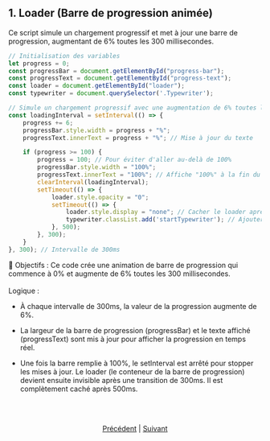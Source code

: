 ## 1. Loader (Barre de progression animée)

Ce script simule un chargement progressif et met à jour une barre de progression, augmentant de 6% toutes les 300 millisecondes.

```js
// Initialisation des variables
let progress = 0;
const progressBar = document.getElementById("progress-bar");
const progressText = document.getElementById("progress-text");
const loader = document.getElementById("loader");
const typewriter = document.querySelector('.Typewriter');

// Simule un chargement progressif avec une augmentation de 6% toutes les 300ms
const loadingInterval = setInterval(() => {
    progress += 6;
    progressBar.style.width = progress + "%";
    progressText.innerText = progress + "%"; // Mise à jour du texte

    if (progress >= 100) {
        progress = 100; // Pour éviter d'aller au-delà de 100%
        progressBar.style.width = "100%";
        progressText.innerText = "100%"; // Affiche "100%" à la fin du chargement
        clearInterval(loadingInterval);
        setTimeout(() => {
            loader.style.opacity = "0";
            setTimeout(() => {
                loader.style.display = "none"; // Cacher le loader après 0.5s
                typewriter.classList.add('startTypewriter'); // Ajouter la classe après le loader
            }, 500);
        }, 300);
    }
}, 300); // Intervalle de 300ms
```

📌 Objectifs : Ce code crée une animation de barre de progression qui commence à 0% et augmente de 6% toutes les 300 millisecondes.
<br><br>
Logique :

* À chaque intervalle de 300ms, la valeur de la progression augmente de 6%.

* La largeur de la barre de progression (progressBar) et le texte affiché (progressText) sont mis à jour pour afficher la progression en temps réel.

* Une fois la barre remplie à 100%, le setInterval est arrêté pour stopper les mises à jour. Le loader (le conteneur de la barre de progression) devient ensuite invisible après une transition de 300ms. Il est complètement caché après 500ms.

<br><br>

<p align="center">
  <a href="readme.md">Précédent</a> | <a href="./modeToogle.md">Suivant</a>
</p>